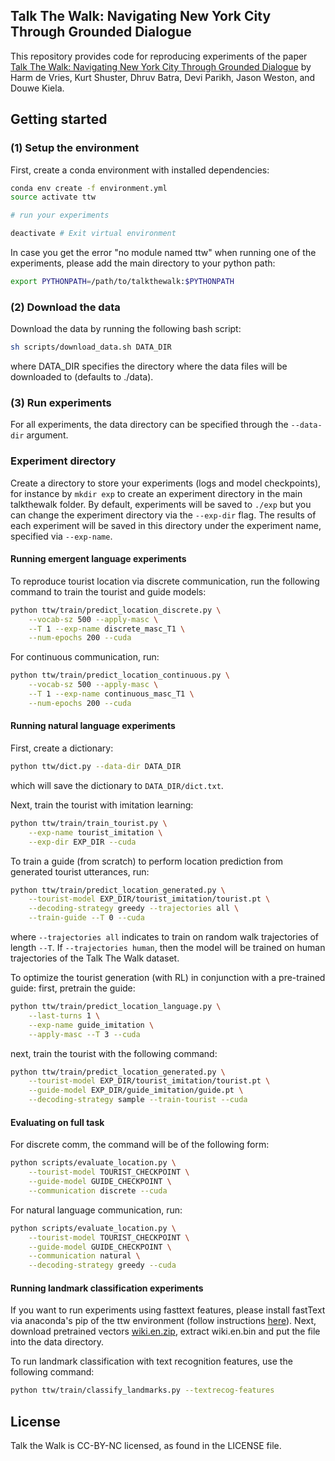 ## Talk The Walk: Navigating New York City Through Grounded Dialogue
This repository provides code for reproducing experiments
of the paper [Talk The Walk: Navigating New York City Through Grounded Dialogue](https://arxiv.org/abs/1807.03367)
by Harm de Vries, Kurt Shuster, Dhruv Batra, Devi Parikh, Jason Weston, and Douwe Kiela.

## Getting started

### (1) Setup the environment
First, create a conda environment with installed dependencies:
```bash
conda env create -f environment.yml
source activate ttw

# run your experiments

deactivate # Exit virtual environment
```

In case you get the error "no module named ttw" when running one of the experiments, please add the main directory to your python path:
```bash
export PYTHONPATH=/path/to/talkthewalk:$PYTHONPATH
```

### (2) Download the data
Download the data by running the following bash script:
```bash
sh scripts/download_data.sh DATA_DIR
```
where DATA_DIR specifies the directory where the data files will be downloaded to (defaults to ./data).

### (3) Run experiments
For all experiments, the data directory can be specified through the ```--data-dir``` argument.

### Experiment directory
Create a directory to store your experiments (logs and model checkpoints), for instance by ```mkdir exp``` to
create an experiment directory in the main talkthewalk folder. By default, experiments will be saved to ```./exp```
but you can change the experiment directory via the ```--exp-dir``` flag. The results of each experiment will be saved
in this directory under the experiment name, specified via ```--exp-name```.

#### Running emergent language experiments
To reproduce tourist location via discrete communication, run the following command to train the tourist and guide models:
```bash
python ttw/train/predict_location_discrete.py \
    --vocab-sz 500 --apply-masc \
    --T 1 --exp-name discrete_masc_T1 \
    --num-epochs 200 --cuda
```
For continuous communication, run:
```bash
python ttw/train/predict_location_continuous.py \
    --vocab-sz 500 --apply-masc \
    --T 1 --exp-name continuous_masc_T1 \
    --num-epochs 200 --cuda
```

#### Running natural language experiments
First, create a dictionary:
```bash
python ttw/dict.py --data-dir DATA_DIR
```
which will save the dictionary to ```DATA_DIR/dict.txt```.

Next, train the tourist with imitation learning:
```bash
python ttw/train/train_tourist.py \
    --exp-name tourist_imitation \
    --exp-dir EXP_DIR --cuda
```

To train a guide (from scratch) to perform location prediction from generated tourist utterances, run:
```bash
python ttw/train/predict_location_generated.py \
    --tourist-model EXP_DIR/tourist_imitation/tourist.pt \
    --decoding-strategy greedy --trajectories all \
    --train-guide --T 0 --cuda
```
where ```--trajectories all``` indicates to train on random walk trajectories of length ```--T```. If ```--trajectories human```, then the model will be trained
on human trajectories of the Talk The Walk dataset.

To optimize the tourist generation (with RL) in conjunction with a pre-trained guide: first, pretrain the guide:
```bash
python ttw/train/predict_location_language.py \
    --last-turns 1 \
    --exp-name guide_imitation \
    --apply-masc --T 3 --cuda
```
next, train the tourist with the following command:
```bash
python ttw/train/predict_location_generated.py \
    --tourist-model EXP_DIR/tourist_imitation/tourist.pt \
    --guide-model EXP_DIR/guide_imitation/guide.pt \
    --decoding-strategy sample --train-tourist --cuda
```

#### Evaluating on full task
For discrete comm, the command will be of the following form:
```bash
python scripts/evaluate_location.py \
    --tourist-model TOURIST_CHECKPOINT \
    --guide-model GUIDE_CHECKPOINT \
    --communication discrete --cuda
```

For natural language communication, run:
```bash
python scripts/evaluate_location.py \
    --tourist-model TOURIST_CHECKPOINT \
    --guide-model GUIDE_CHECKPOINT \
    --communication natural \
    --decoding-strategy greedy --cuda
```

#### Running landmark classification experiments
If you want to run experiments using fasttext features, please install fastText via anaconda's pip of the ttw environment
(follow instructions [here](https://github.com/facebookresearch/fastText/tree/master/python)). Next, download
pretrained vectors [wiki.en.zip](https://dl.fbaipublicfiles.com/fasttext/vectors-wiki/wiki.en.vec), extract wiki.en.bin and put the file into the data directory.

To run landmark classification with text recognition features, use the following command:
```bash
python ttw/train/classify_landmarks.py --textrecog-features
```

## License

Talk the Walk is CC-BY-NC licensed, as found in the LICENSE file.
